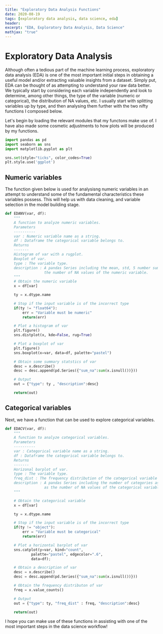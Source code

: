 ```yaml
---
title: "Exploratory Data Analysis Functions"
date: 2020-08-19
tags: [exploratory data analysis, data science, eda]
header:
excerpt: "EDA, Exploratory Data Analysis, Data Science"
mathjax: "true"
---
```


# Exploratory Data Analysis

Although often a tedious part of the machine learning process, exploratory data analysis (EDA) is one of the most important initial steps in obtaining a useful model and/or extracting valuable insights from a dataset. Simply put, EDA can be thought of as attempting to understand your raw data better. We typically start by considering each variable independently and look to determine, among other things, the type of the variable (numeric or categorical), the distribution of NA values, etc. I usually start with splitting variables up by type, and then analysing them further with the two nifty functions I composed below. 

Let's begin by loading the relevant modules that my functons make use of. I have also made some cosmetic adjustments to how plots will be produced by my functions.


```python
import pandas as pd	
import seaborn as sns	
import matplotlib.pyplot as plt	

sns.set(style="ticks", color_codes=True)	
plt.style.use('ggplot')	
```

## Numeric variables
The function given below is used for analysisng numeric variables in an attempt to understand some of the fundamental characteristics these variables possess. This will help us with data cleaning, and variable selection in the model building stage.


```python
def EDANV(var, df):	
    """	
    A function to analyze numeric variables.	
    Parameters	
    ----------	
    var : Numeric variable name as a string.	
    df : Dataframe the categorical variable belongs to.	
    Returns	
    -------	
    Histogram of var with a rugplot.	
    Boxplot of var.	
    type : The variable type.	
    description : A pandas Series including the mean, std, 5 number summary, and 	
                  the number of NA values of the numeric variable.	
    """	
    # Obtain the numeric variable	
    x = df[var]	

    ty = x.dtype.name	

    # Stop if the input variable is of the incorrect type	
    if(ty != "float64"):	
        err = "Variable must be numeric"	
        return(err)	

    # Plot a histogram of var	
    plt.figure()	
    sns.distplot(x, kde=False, rug=True)	

    # Plot a boxplot of var	
    plt.figure()	
    sns.boxplot(x=var, data=df, palette="pastel")	

    # Obtain some summary statstics of var	
    desc = x.describe()	
    desc = desc.append(pd.Series({"sum_na":sum(x.isnull())}))	

    # Output	
    out = {"type": ty , "description":desc}	

    return(out)
```

## Categorical variables
Next, we have a function that can be used to explore categorical variables.


```python
def EDACV(var, df):	
    """	
    A function to analyze categorical variables.	
    Parameters	
    ----------	
    var : Categorical variable name as a string.	
    df : Dataframe the categorical variable belongs to.	
    Returns	
    -------	
    Horizonal barplot of var.	
    type : The variable type.	
    freq_dist : The frequency distribution of the categorical variable	
    description : A pandas Series including the number of categories as well	
                  as the number of NA values of the categorical variable.	
    """	

    # Obtain the categorical variable	
    x = df[var]	

    ty = x.dtype.name	

    # Stop if the input variable is of the incorrect type	
    if(ty != "object"):	
        err = "Variable must be categorical"	
        return(err)	

    # Plot a horizontal barplot of var	
    sns.catplot(y=var, kind="count",	
            palette="pastel", edgecolor=".6",	
            data=df);	

    # Obtain a description of var	
    desc = x.describe()	
    desc = desc.append(pd.Series({"sum_na":sum(x.isnull())}))	

    # Obtain the frequency distributon of var	
    freq = x.value_counts()	

    # Output	
    out = {"type": ty, "freq_dist" : freq, "description":desc}	

    return(out)	
```

I hope you can make use of these functions in assisting with one of the most important steps in the data science workflow!
